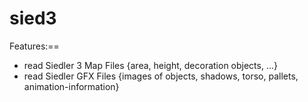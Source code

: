 sied3
=====



Features:==
* read Siedler 3 Map Files {area, height, decoration objects, ...}
* read Siedler GFX Files {images of objects, shadows, torso, pallets, animation-information}

